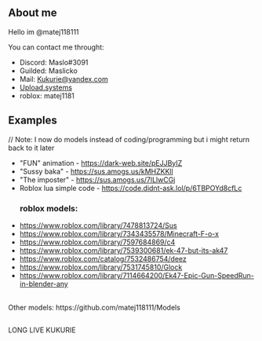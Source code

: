 ## About me

Hello im @matej118111
<br>


You can contact me throught:
<br>
- Discord: Maslo#3091
- Guilded: Maslicko
- Mail: Kukurie@yandex.com
- [Upload.systems](https://upload.systems/user/52729)
- roblox: matej1181

## Examples
// Note: I now do models instead of coding/programming but i might return back to it later

- "FUN" animation - https://dark-web.site/pEJJByIZ
- "Sussy baka" - https://sus.amogs.us/kMHZKKll
- "The imposter" - https://sus.amogs.us/7lLlwCGj
- Roblox lua simple code - https://code.didnt-ask.lol/p/6TBPOYd8cfLc
  <br>
  ### roblox models:
-  https://www.roblox.com/library/7478813724/Sus
-  https://www.roblox.com/library/7343435578/Minecraft-F-o-x
-  https://www.roblox.com/library/7597684869/c4
-  https://www.roblox.com/library/7539300681/ek-47-but-its-ak47
-  https://www.roblox.com/catalog/7532486754/deez
-  https://www.roblox.com/library/7531745810/Glock
-  https://www.roblox.com/library/7114664200/Ek47-Epic-Gun-SpeedRun-in-blender-any
<br>
Other models: https://github.com/matej118111/Models

##

LONG LIVE KUKURIE
